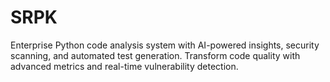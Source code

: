 # SRPK
Enterprise Python code analysis system with AI-powered insights, security scanning, and automated test generation. Transform code quality with advanced metrics and real-time vulnerability detection.

